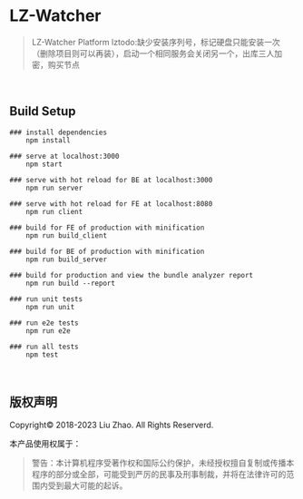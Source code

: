 # LZ-Watcher 

> LZ-Watcher Platform 
lztodo:缺少安装序列号，标记硬盘只能安装一次（删除项目则可以再装），启动一个相同服务会关闭另一个，出库三人加密，购买节点

<br>

## Build Setup

```
### install dependencies
    npm install

### serve at localhost:3000
    npm start

### serve with hot reload for BE at localhost:3000
    npm run server

### serve with hot reload for FE at localhost:8080
    npm run client

### build for FE of production with minification
    npm run build_client

### build for BE of production with minification
    npm run build_server

### build for production and view the bundle analyzer report
    npm run build --report

### run unit tests
    npm run unit

### run e2e tests
    npm run e2e

### run all tests
    npm test

```

<br>

## 版权声明

Copyright© 2018-2023 Liu Zhao. All Rights Reserverd.

本产品使用权属于：

> 警告：本计算机程序受著作权和国际公约保护，未经授权擅自复制或传播本程序的部分或全部，可能受到严厉的民事及刑事制裁，并将在法律许可的范围内受到最大可能的起诉。
